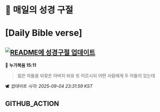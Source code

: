 # 🙏 매일의 성경 구절
# [Daily Bible verse]
## [![README에 성경구절 업데이트](https://github.com/DONGSUKA/first_test/actions/workflows/update-readme-bible.yml/badge.svg)](https://github.com/DONGSUKA/first_test/actions/workflows/update-readme-bible.yml)
<!-- START_BIBLE_VERSE -->
📖 **누가복음 15:11**
> 잃은 아들을 되찾은 아버지 비유 또 이르시되 어떤 사람에게 두 아들이 있는데

🕊️ _업데이트 시각: 2025-09-04 23:31:59 KST_
  <!-- END_BIBLE_VERSE -->
## GITHUB_ACTION
